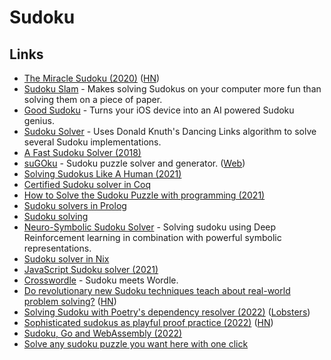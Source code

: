 # Sudoku

## Links

- [The Miracle Sudoku (2020)](https://www.youtube.com/watch?v=yKf9aUIxdb4) ([HN](https://news.ycombinator.com/item?id=23219360))
- [Sudoku Slam](http://www.sudokuslam.com/) - Makes solving Sudokus on your computer more fun than solving them on a piece of paper.
- [Good Sudoku](https://www.playgoodsudoku.com/) - Turns your iOS device into an AI powered Sudoku genius.
- [Sudoku Solver](https://sudokuspoiler.azurewebsites.net/) - Uses Donald Knuth's Dancing Links algorithm to solve several Sudoku implementations.
- [A Fast Sudoku Solver (2018)](https://www.sebastiansylvan.com/post/sudoku/)
- [suGOku](https://github.com/bertoort/sugoku) - Sudoku puzzle solver and generator. ([Web](https://sugoku2.herokuapp.com/))
- [Solving Sudokus Like A Human (2021)](https://www.youtube.com/watch?v=EXAPZUMj_sU)
- [Certified Sudoku solver in Coq](https://github.com/coq-community/sudoku)
- [How to Solve the Sudoku Puzzle with programming (2021)](https://www.hillelwayne.com/post/sudoku/)
- [Sudoku solvers in Prolog](https://github.com/blackheaven/sudoku)
- [Sudoku solving](https://hugopeters.me/posts/11/)
- [Neuro-Symbolic Sudoku Solver](https://github.com/ashutosh1919/neuro-symbolic-sudoku-solver) - Solving sudoku using Deep Reinforcement learning in combination with powerful symbolic representations.
- [Sudoku solver in Nix](https://github.com/siraben/nix-sudoku)
- [JavaScript Sudoku solver (2021)](https://lisperator.net/blog/javascript-sudoku-solver/)
- [Crosswordle](https://crosswordle.vercel.app/) - Sudoku meets Wordle.
- [Do revolutionary new Sudoku techniques teach about real-world problem solving?](https://desystemize.substack.com/p/desystemize-9?s=r) ([HN](https://news.ycombinator.com/item?id=30863073))
- [Solving Sudoku with Poetry's dependency resolver (2022)](https://www.splitgraph.com/blog/poetry-dependency-resolver-sudoku) ([Lobsters](https://lobste.rs/s/ovsdgc/solving_sudoku_with_poetry_s_dependency))
- [Sophisticated sudokus as playful proof practice (2022)](https://probablydance.com/2022/06/12/sophisticated-sudokus-as-playful-proof-practice/) ([HN](https://news.ycombinator.com/item?id=31722540))
- [Sudoku, Go and WebAssembly (2022)](https://eli.thegreenplace.net/2022/sudoku-go-and-webassembly/)
- [Solve any sudoku puzzle you want here with one click](https://sodokusolver.com)

